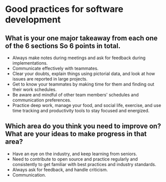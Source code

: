 # Good practices for software development


## What is your one major takeaway from each one of the 6 sections So 6 points in total.

- Always make notes during meetings and ask for feedback during implementations.
- Communicate effectively with teammates.
- Clear your doubts, explain things using pictorial data, and look at how issues are reported in large projects.
- Get to know your teammates by making time for them and finding out their work schedules.
- Be aware and mindful of other team members' schedules and communication preferences.
- Practice deep work, manage your food, and social life, exercise, and use time tracking and productivity tools to stay focused and energized.


## Which area do you think you need to improve on? What are your ideas to make progress in that area?

- Have an eye on the industry, and keep learning from seniors.
- Need to contribute to open source and practice regularly and consistently to get familiar with best practices and industry standards.
- Always ask for feedback, and handle criticism.
- Communication.
